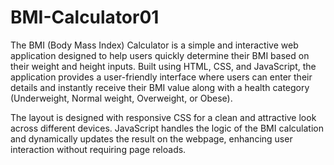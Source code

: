 # BMI-Calculator01
The BMI (Body Mass Index) Calculator is a simple and interactive web application designed to help users quickly determine their BMI based on their weight and height inputs. Built using HTML, CSS, and JavaScript, the application provides a user-friendly interface where users can enter their details and instantly receive their BMI value along with a health category (Underweight, Normal weight, Overweight, or Obese).

The layout is designed with responsive CSS for a clean and attractive look across different devices. JavaScript handles the logic of the BMI calculation and dynamically updates the result on the webpage, enhancing user interaction without requiring page reloads.
